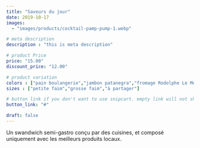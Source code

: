 ```yaml
---
title: "Saveurs du jour"
date: 2019-10-17
images: 
  - "images/products/cocktail-pamp-pump-1.webp"

# meta description
description : "this is meta description"

# product Price
price: "15.00"
discount_price: "12.00"

# product variation
colors : ["pain boulangerie","jambon patanegra","fromage Rodolphe Le Meunier"]
sizes : ["petite faim","grosse faim","à partager"]

# button link if you don't want to use snipcart. empty link will not show button
button_link: "#"

draft: false
---
```


Un swandwich semi-gastro conçu par des cuisines, et composé uniquement avec les meilleurs produits locaux.
